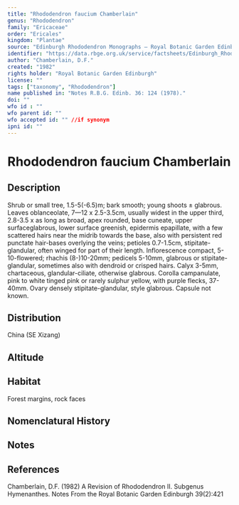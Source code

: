 ```yaml
---
title: "Rhododendron faucium Chamberlain"
genus: "Rhododendron"
family: "Ericaceae"
order: "Ericales"
kingdom: "Plantae"
source: "Edinburgh Rhododendron Monographs – Royal Botanic Garden Edinburgh"
identifier: "https://data.rbge.org.uk/service/factsheets/Edinburgh_Rhododendron_Monographs.xhtml"
author: "Chamberlain, D.F."
created: "1982"
rights holder: "Royal Botanic Garden Edinburgh"
license: ""
tags: ["taxonomy", "Rhododendron"]
name published in: "Notes R.B.G. Edinb. 36: 124 (1978)."
doi: ""
wfo id : ""
wfo parent id: ""
wfo accepted id: "" //if synonym                      
ipni id: ""
---
```


                       

# Rhododendron faucium Chamberlain

## Description
Shrub or small tree, 1.5-5(-6.5)m; bark smooth; young shoots ± glabrous. Leaves oblanceolate, 7—12 x 2.5-3.5cm, usually widest in the upper third, 2.8-3.5 x as long as broad, apex rounded, base cuneate, upper surfaceglabrous, lower surface greenish, epidermis epapillate, with a few scattered hairs near the midrib towards the base, also with persistent red punctate hair-bases overlying the veins; petioles 0.7-1.5cm, stipitate-glandular, often winged for part of their length. Inflorescence compact, 5-10-flowered; rhachis (8-)10-20mm; pedicels 5-10mm, glabrous or stipitate-glandular, sometimes also with dendroid or crisped hairs. Calyx 3-5mm, chartaceous, glandular-ciliate, otherwise glabrous. Corolla campanulate, pink to white tinged pink or rarely sulphur yellow, with purple flecks, 37-40mm. Ovary densely stipitate-glandular, style glabrous. Capsule not known.

## Distribution
China (SE Xizang)

## Altitude


## Habitat
Forest margins, rock faces

## Nomenclatural History

                       
## Notes


## References

Chamberlain, D.F. (1982) A Revision of Rhododendron II. Subgenus Hymenanthes. Notes From the Royal Botanic Garden Edinburgh 39(2):421
